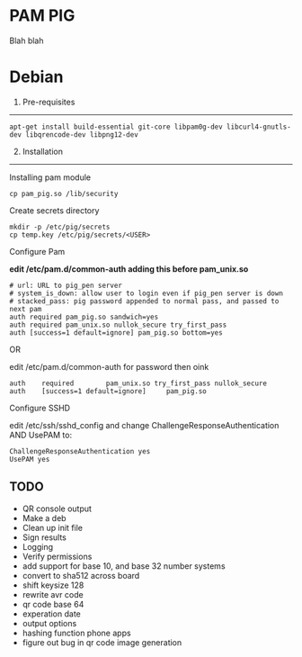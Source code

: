 PAM PIG
================================
Blah blah

Debian
======

1. Pre-requisites
-----------------
	apt-get install build-essential git-core libpam0g-dev libcurl4-gnutls-dev libqrencode-dev libpng12-dev

2. Installation
---------------

Installing pam module

	cp pam_pig.so /lib/security

Create secrets directory

	mkdir -p /etc/pig/secrets
	cp temp.key /etc/pig/secrets/<USER>

Configure Pam

**edit /etc/pam.d/common-auth adding this before pam_unix.so**

	# url: URL to pig_pen server
	# system_is_down: allow user to login even if pig_pen server is down
	# stacked_pass: pig password appended to normal pass, and passed to next pam
	auth required pam_pig.so sandwich=yes
	auth required pam_unix.so nullok_secure try_first_pass
	auth [success=1 default=ignore] pam_pig.so bottom=yes

OR

edit /etc/pam.d/common-auth  for password then oink

	auth    required        pam_unix.so try_first_pass nullok_secure                                                      
	auth    [success=1 default=ignore]     pam_pig.so 

Configure SSHD

edit /etc/ssh/sshd_config and change ChallengeResponseAuthentication AND UsePAM to:

	ChallengeResponseAuthentication yes
	UsePAM yes


	

TODO
----
* QR console output
* Make a deb
* Clean up init file
* Sign results
* Logging
* Verify permissions
* add support for base 10, and base 32 number systems
* convert to sha512 across board
* shift keysize 128
* rewrite avr code
* qr code base 64
* experation date
* output options
* hashing function phone apps
* figure out bug in qr code image generation
